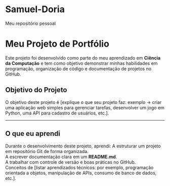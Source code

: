 # Samuel-Doria
Meu repositório pessoal
#  Meu Projeto de Portfólio

Este projeto foi desenvolvido como parte do meu aprendizado em **Ciência da Computação** e tem como objetivo demonstrar minhas habilidades em programação, organização de código e documentação de projetos no GitHub.


##  Objetivo do Projeto
O objetivo deste projeto é [explique o que seu projeto faz: exemplo → criar uma aplicação web simples para gerenciar tarefas, desenvolver um jogo em Python, uma API para cadastro de usuários, etc.].


---

## O que eu aprendi
Durante o desenvolvimento deste projeto, aprendi:
 A estruturar um projeto em repositório Git de forma organizada.  
 A escrever documentação clara em um **README.md**.  
 A trabalhar com controle de versão e boas práticas no GitHub.  
 Conceitos de [listar aprendizados técnicos: por exemplo, programação orientada a objetos, manipulação de APIs, consumo de banco de dados, etc.].  
